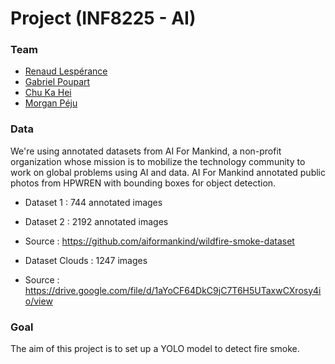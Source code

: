 # Project (INF8225 - AI)

### Team
- [Renaud Lespérance](https://github.com/renaudlesperance)
- [Gabriel Poupart](https://github.com/Poupart-Gabriel)
- [Chu	Ka Hei](https://github.com/khchu93)
- [Morgan Péju](https://github.com/MorganPeju)

### Data

We're using annotated datasets from AI For Mankind, a non-profit organization whose mission is to mobilize the technology community to work on global problems using AI and data. AI For Mankind annotated public photos from HPWREN with bounding boxes for object detection.
-	Dataset 1 : 744 annotated images
-	Dataset 2 : 2192 annotated images
- Source : https://github.com/aiformankind/wildfire-smoke-dataset

- Dataset Clouds : 1247 images
- Source : https://drive.google.com/file/d/1aYoCF64DkC9jC7T6H5UTaxwCXrosy4io/view

### Goal
The aim of this project is to set up a YOLO model to detect fire smoke. 
